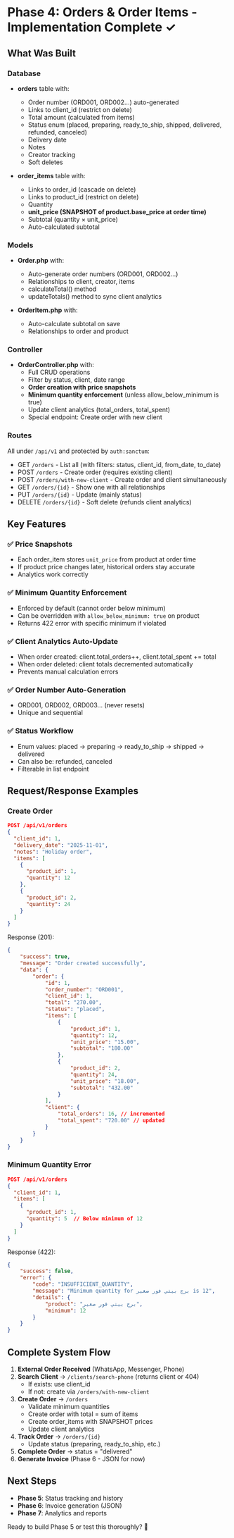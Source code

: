 # Phase 4: Orders & Order Items - Implementation Complete ✓

## What Was Built

### Database

-   **orders** table with:

    -   Order number (ORD001, ORD002...) auto-generated
    -   Links to client_id (restrict on delete)
    -   Total amount (calculated from items)
    -   Status enum (placed, preparing, ready_to_ship, shipped, delivered, refunded, canceled)
    -   Delivery date
    -   Notes
    -   Creator tracking
    -   Soft deletes

-   **order_items** table with:
    -   Links to order_id (cascade on delete)
    -   Links to product_id (restrict on delete)
    -   Quantity
    -   **unit_price (SNAPSHOT of product.base_price at order time)**
    -   Subtotal (quantity × unit_price)
    -   Auto-calculated subtotal

### Models

-   **Order.php** with:

    -   Auto-generate order numbers (ORD001, ORD002...)
    -   Relationships to client, creator, items
    -   calculateTotal() method
    -   updateTotals() method to sync client analytics

-   **OrderItem.php** with:
    -   Auto-calculate subtotal on save
    -   Relationships to order and product

### Controller

-   **OrderController.php** with:
    -   Full CRUD operations
    -   Filter by status, client, date range
    -   **Order creation with price snapshots**
    -   **Minimum quantity enforcement** (unless allow_below_minimum is true)
    -   Update client analytics (total_orders, total_spent)
    -   Special endpoint: Create order with new client

### Routes

All under `/api/v1` and protected by `auth:sanctum`:

-   GET `/orders` - List all (with filters: status, client_id, from_date, to_date)
-   POST `/orders` - Create order (requires existing client)
-   POST `/orders/with-new-client` - Create order and client simultaneously
-   GET `/orders/{id}` - Show one with all relationships
-   PUT `/orders/{id}` - Update (mainly status)
-   DELETE `/orders/{id}` - Soft delete (refunds client analytics)

## Key Features

### ✅ Price Snapshots

-   Each order_item stores `unit_price` from product at order time
-   If product price changes later, historical orders stay accurate
-   Analytics work correctly

### ✅ Minimum Quantity Enforcement

-   Enforced by default (cannot order below minimum)
-   Can be overridden with `allow_below_minimum: true` on product
-   Returns 422 error with specific minimum if violated

### ✅ Client Analytics Auto-Update

-   When order created: client.total_orders++, client.total_spent += total
-   When order deleted: client totals decremented automatically
-   Prevents manual calculation errors

### ✅ Order Number Auto-Generation

-   ORD001, ORD002, ORD003... (never resets)
-   Unique and sequential

### ✅ Status Workflow

-   Enum values: placed → preparing → ready_to_ship → shipped → delivered
-   Can also be: refunded, canceled
-   Filterable in list endpoint

## Request/Response Examples

### Create Order

```json
POST /api/v1/orders
{
  "client_id": 1,
  "delivery_date": "2025-11-01",
  "notes": "Holiday order",
  "items": [
    {
      "product_id": 1,
      "quantity": 12
    },
    {
      "product_id": 2,
      "quantity": 24
    }
  ]
}
```

Response (201):

```json
{
    "success": true,
    "message": "Order created successfully",
    "data": {
        "order": {
            "id": 1,
            "order_number": "ORD001",
            "client_id": 1,
            "total": "270.00",
            "status": "placed",
            "items": [
                {
                    "product_id": 1,
                    "quantity": 12,
                    "unit_price": "15.00",
                    "subtotal": "180.00"
                },
                {
                    "product_id": 2,
                    "quantity": 24,
                    "unit_price": "18.00",
                    "subtotal": "432.00"
                }
            ],
            "client": {
                "total_orders": 16, // incremented
                "total_spent": "720.00" // updated
            }
        }
    }
}
```

### Minimum Quantity Error

```json
POST /api/v1/orders
{
  "client_id": 1,
  "items": [
    {
      "product_id": 1,
      "quantity": 5  // Below minimum of 12
    }
  ]
}
```

Response (422):

```json
{
    "success": false,
    "error": {
        "code": "INSUFFICIENT_QUANTITY",
        "message": "Minimum quantity for برج بيتي فور صغير is 12",
        "details": {
            "product": "برج بيتي فور صغير",
            "minimum": 12
        }
    }
}
```

## Complete System Flow

1. **External Order Received** (WhatsApp, Messenger, Phone)
2. **Search Client** → `/clients/search-phone` (returns client or 404)
    - If exists: use client_id
    - If not: create via `/orders/with-new-client`
3. **Create Order** → `/orders`
    - Validate minimum quantities
    - Create order with total = sum of items
    - Create order_items with SNAPSHOT prices
    - Update client analytics
4. **Track Order** → `/orders/{id}`
    - Update status (preparing, ready_to_ship, etc.)
5. **Complete Order** → status = "delivered"
6. **Generate Invoice** (Phase 6 - JSON for now)

## Next Steps

-   **Phase 5**: Status tracking and history
-   **Phase 6**: Invoice generation (JSON)
-   **Phase 7**: Analytics and reports

Ready to build Phase 5 or test this thoroughly? 🎉
